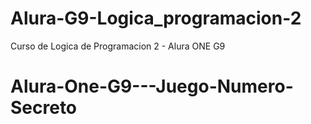 # Alura-G9-Logica_programacion-2
Curso de Logica de Programacion 2  - Alura ONE G9
# Alura-One-G9---Juego-Numero-Secreto
